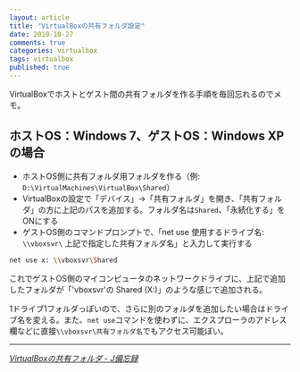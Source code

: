 ```yaml
---
layout: article
title: "VirtualBoxの共有フォルダ設定"
date: 2010-10-27
comments: true
categories: virtualbox
tags: virtualbox
published: true
---
```


VirtualBoxでホストとゲスト間の共有フォルダを作る手順を毎回忘れるのでメモ。

<!-- READMORE -->


## ホストOS：Windows 7、ゲストOS：Windows XPの場合

- ホストOS側に共有フォルダ用フォルダを作る（例: `D:\VirtualMachines\VirtualBox\Shared`）
- VirtualBoxの設定で「デバイス」->「共有フォルダ」を開き、「共有フォルダ」の方に上記のパスを追加する。フォルダ名は`Shared`、「永続化する」をONにする
- ゲストOS側のコマンドプロンプトで、「net use 使用するドライブ名: `\\vboxsvr\` 上記で指定した共有フォルダ名」と入力して実行する

~~~ sh
net use x: \\vboxsvr\Shared
~~~

これでゲストOS側のマイコンピュータのネットワークドライブに、上記で追加したフォルダが「'vboxsvr'の Shared (X:)」のような感じで追加される。

1ドライブ1フォルダっぽいので、さらに別のフォルダを追加したい場合はドライブ名を変える。また、`net use`コマンドを使わずに、エクスプローラのアドレス欄などに直接`\\vboxsvr\共有フォルダ名`でもアクセス可能ぽい。

* * *

<cite>[VirtualBoxの共有フォルダ - J備忘録](http://blog.goo.ne.jp/j_adversaria/e/9eace0f5c9a27066ce6121fd895d8192)</cite>
